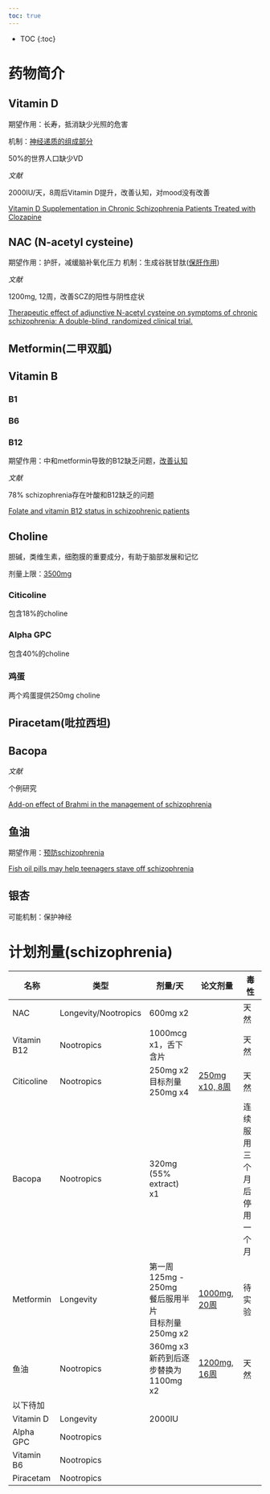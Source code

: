 ```yaml
---
toc: true
---
```


* TOC
{:toc}

# 药物简介

## Vitamin D

期望作用：长寿，抵消缺少光照的危害

机制：[神经递质的组成部分](https://nootropicsexpert.com/vitamin-d/)

50%的世界人口缺少VD

*文献*

2000IU/天，8周后Vitamin D提升，改善认知，对mood没有改善

[Vitamin D Supplementation in Chronic Schizophrenia Patients Treated with
Clozapine](https://www.ncbi.nlm.nih.gov/pubmed/29226809)

## NAC (N-acetyl cysteine)

期望作用：护肝，减缓脑补氧化压力
机制：生成谷胱甘肽([保肝作用](https://baike.baidu.com/item/%E8%B0%B7%E8%83%B1%E7%94%98%E8%82%BD#4_2))

*文献*

1200mg, 12周，改善SCZ的阳性与阴性症状

[Therapeutic effect of adjunctive N-acetyl cysteine on symptoms of chronic
schizophrenia: A double-blind, randomized clinical
trial.](https://www.ncbi.nlm.nih.gov/pubmed/29126981)

## Metformin(二甲双胍)

## Vitamin B

### B1

### B6

### B12

期望作用：中和metformin导致的B12缺乏问题，[改善认知](https://nootropicsexpert.com/vitamin-b12-cobalamin/#how-does-vitamin-b12-cobalamin-work-in-the-brain)

*文献*

78% schizophrenia存在叶酸和B12缺乏的问题

[Folate and vitamin B12 status in schizophrenic
patients](https://www.ncbi.nlm.nih.gov/pmc/articles/PMC3252772/)

## Choline

胆碱，类维生素，细胞膜的重要成分，有助于脑部发展和记忆

剂量上限：[3500mg](https://ods.od.nih.gov/factsheets/Choline-HealthProfessional/#h8)

### Citicoline

包含18%的choline

### Alpha GPC

包含40%的choline

### 鸡蛋

两个鸡蛋提供250mg choline

## Piracetam(吡拉西坦)

## Bacopa

*文献*

个例研究

[Add-on effect of Brahmi in the management of
schizophrenia](https://manipal.pure.elsevier.com/en/publications/add-on-effect-of-brahmi-in-the-management-of-schizophrenia)

## 鱼油

期望作用：[预防schizophrenia](https://www.ncbi.nlm.nih.gov/pubmed/24424237)

[Fish oil pills may help teenagers stave off
schizophrenia](https://www.newscientist.com/article/2053882-fish-oil-pills-may-help-teenagers-stave-off-schizophrenia/)


## 银杏

可能机制：保护神经

# 计划剂量(schizophrenia)

|名称|类型|剂量/天|论文剂量|毒性|
|-|-|-|-|-|
|NAC|Longevity/Nootropics|600mg x2||天然|
|Vitamin B12|Nootropics|1000mcg x1，舌下含片||天然|
|Citicoline|Nootropics|250mg x2<br>目标剂量250mg x4|[250mg x10, 8周](https://www.ncbi.nlm.nih.gov/pubmed/29901250)|天然|
|Bacopa|Nootropics|320mg (55% extract) x1||连续服用三个月后停用一个月|
|Metformin|Longevity|第一周125mg - 250mg<br>餐后服用半片<br>目标剂量250mg x2|[1000mg, 20周](https://www.ncbi.nlm.nih.gov/pmc/articles/PMC4468452/)|待实验|
|鱼油|Nootropics|360mg x3<br>新药到后逐步替换为<br>1100mg x2|[1200mg, 16周](https://clinicaltrials.gov/ct2/show/results/NCT01786239)|天然|
|以下待加|
|Vitamin D|Longevity|2000IU|
|Alpha GPC|Nootropics|
|Vitamin B6|Nootropics|
|Piracetam|Nootropics|


<!--#剂量(neurotypical)-->
